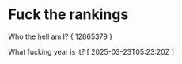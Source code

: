 # Fuck the rankings

Who the hell am I?
{ 12865379 }

What fucking year is it?
[ 2025-03-23T05:23:20Z ]
